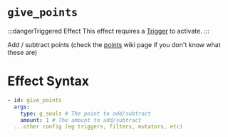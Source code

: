 # `give_points`
:::dangerTriggered Effect
This effect requires a [Trigger](https://plugins.auxilor.io/effects/all-triggers) to activate.
:::

Add / subtract points (check the [points](https://plugins.auxilor.io/effects/points) wiki page if you don't know what these are)

# Effect Syntax
```yaml
- id: give_points
  args:
    type: g_souls # The point to add/subtract
    amount: 1 # The amount to add/subtract
  ...other config (eg triggers, filters, mutators, etc)
```